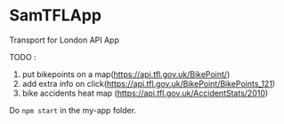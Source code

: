 # SamTFLApp
Transport for London API App

TODO : 
1. put bikepoints on a map(https://api.tfl.gov.uk/BikePoint/)
2. add extra info on click(https://api.tfl.gov.uk/BikePoint/BikePoints_121)
3. bike accidents heat map (https://api.tfl.gov.uk/AccidentStats/2010)

Do `npm start` in the my-app folder.
